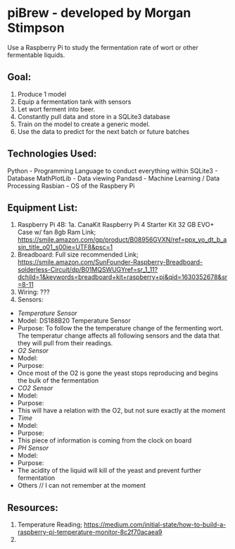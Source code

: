 # piBrew - developed by Morgan Stimpson
Use a Raspberry Pi to study the fermentation rate of wort or other fermentable liquids.

## Goal:
1. Produce 1 model
2. Equip a fermentation tank with sensors
3. Let wort ferment into beer.
4. Constantly pull data and store in a SQLite3 database
5. Train on the model to create a generic model.
6. Use the data to predict for the next batch or future batches

## Technologies Used:
Python      - Programming Language to conduct everything within
SQLite3     - Database
MathPlotLib - Data viewing
Pandasd     - Machine Learning / Data Processing
Rasbian     - OS of the Raspbery Pi

## Equipment List:
1. Raspberry Pi 4B:
    1a. CanaKit Raspberry Pi 4 Starter Kit
        32 GB EVO+
        Case w/ fan
        8gb Ram
        Link; https://smile.amazon.com/gp/product/B08956GVXN/ref=ppx_yo_dt_b_asin_title_o01_s00ie=UTF8&psc=1
2. Breadboard:
    Full size recommended
    Link; https://smile.amazon.com/SunFounder-Raspberry-Breadboard-solderless-Circuit/dp/B01MQSWUGYref=sr_1_11?dchild=1&keywords=breadboard+kit+raspberry+pi&qid=1630352678&sr=8-11 
3. Wiring:
    ???
4. Sensors:
* *Temperature Sensor*
* Model: DS188B20 Temperature Sensor
* Purpose: To follow the the temperature change of the fermenting wort. The temperatur change affects all following sensors and the data that they will pull from their readings.
* *O2 Sensor* 
* Model:
* Purpose:
* Once most of the O2 is gone the yeast stops reproducing and begins the bulk of the fermentation
* *CO2 Sensor*
* Model:
* Purpose: 
* This will have a relation with the O2, but not sure exactly at the moment
* *Time*
* Model:
* Purpose:
* This piece of information is coming from the clock on board
* *PH Sensor*
* Model:
* Purpose: 
* The acidity of the liquid will kill of the yeast and prevent further fermentation
* Others // I can not remember at the moment

## Resources:
1. Temperature Reading;
    https://medium.com/initial-state/how-to-build-a-raspberry-pi-temperature-monitor-8c2f70acaea9
2. 
